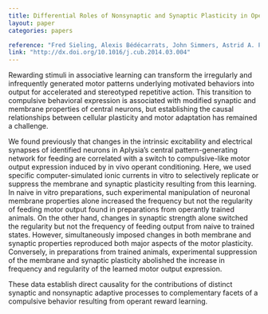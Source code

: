```yaml
---
title: Differential Roles of Nonsynaptic and Synaptic Plasticity in Operant Reward Learning-Induced Compulsive Behavior
layout: paper
categories: papers

reference: "Fred Sieling, Alexis Bédécarrats, John Simmers, Astrid A. Prinz, Romuald Nargeot, Differential Roles of Nonsynaptic and Synaptic Plasticity in Operant Reward Learning-Induced Compulsive Behavior, Current Biology, Volume 24, Issue 9, 5 May 2014, Pages 941-950, ISSN 0960-9822"
link: "http://dx.doi.org/10.1016/j.cub.2014.03.004"
---
```


Rewarding stimuli in associative learning can transform the irregularly and infrequently generated motor patterns underlying motivated behaviors into output for accelerated and stereotyped repetitive action. This transition to compulsive behavioral expression is associated with modified synaptic and membrane properties of central neurons, but establishing the causal relationships between cellular plasticity and motor adaptation has remained a challenge.  

We found previously that changes in the intrinsic excitability and electrical synapses of identified neurons in Aplysia’s central pattern-generating network for feeding are correlated with a switch to compulsive-like motor output expression induced by in vivo operant conditioning. Here, we used specific computer-simulated ionic currents in vitro to selectively replicate or suppress the membrane and synaptic plasticity resulting from this learning. In naive in vitro preparations, such experimental manipulation of neuronal membrane properties alone increased the frequency but not the regularity of feeding motor output found in preparations from operantly trained animals. On the other hand, changes in synaptic strength alone switched the regularity but not the frequency of feeding output from naive to trained states. However, simultaneously imposed changes in both membrane and synaptic properties reproduced both major aspects of the motor plasticity. Conversely, in preparations from trained animals, experimental suppression of the membrane and synaptic plasticity abolished the increase in frequency and regularity of the learned motor output expression.  

These data establish direct causality for the contributions of distinct synaptic and nonsynaptic adaptive processes to complementary facets of a compulsive behavior resulting from operant reward learning.
